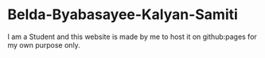 # Belda-Byabasayee-Kalyan-Samiti
I am a Student and this website is made by me to host it on github:pages for my own purpose only.
